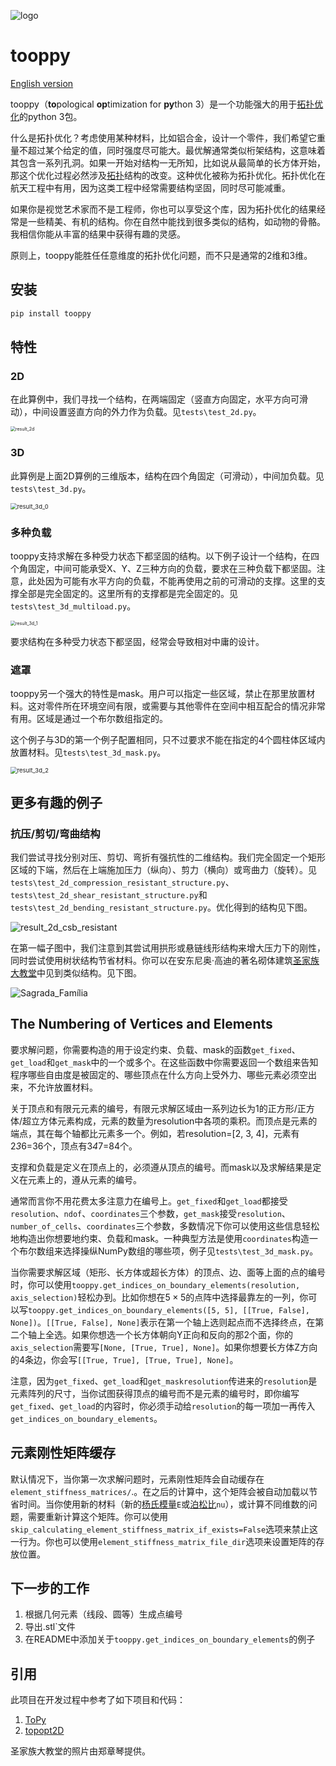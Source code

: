 ![logo](README.assets/logo.png)

# tooppy

[English version](README.md)

tooppy（**to**pological **op**timization for **py**thon 3）是一个功能强大的用于[拓扑优化](https://baike.baidu.com/item/%E6%8B%93%E6%89%91%E4%BC%98%E5%8C%96)的python 3包。

什么是拓扑优化？考虑使用某种材料，比如铝合金，设计一个零件，我们希望它重量不超过某个给定的值，同时强度尽可能大。最优解通常类似桁架结构，这意味着其包含一系列孔洞。如果一开始对结构一无所知，比如说从最简单的长方体开始，那这个优化过程必然涉及[拓扑](https://baike.baidu.com/item/%E6%8B%93%E6%89%91)结构的改变。这种优化被称为拓扑优化。拓扑优化在航天工程中有用，因为这类工程中经常需要结构坚固，同时尽可能减重。

如果你是视觉艺术家而不是工程师，你也可以享受这个库，因为拓扑优化的结果经常是一些精美、有机的结构。你在自然中能找到很多类似的结构，如动物的骨骼。我相信你能从丰富的结果中获得有趣的灵感。

原则上，tooppy能胜任任意维度的拓扑优化问题，而不只是通常的2维和3维。

## 安装

```bash
pip install tooppy
```

## 特性

### 2D

在此算例中，我们寻找一个结构，在两端固定（竖直方向固定，水平方向可滑动），中间设置竖直方向的外力作为负载。见`tests\test_2d.py`。

<img src="README.assets/result_2d_0.png" alt="result_2d" style="zoom:50%;" />

### 3D

此算例是上面2D算例的三维版本，结构在四个角固定（可滑动），中间加负载。见`tests\test_3d.py`。

<img src="README.assets/result_3d_0.png" alt="result_3d_0" style="zoom:67%;" />

### 多种负载

tooppy支持求解在多种受力状态下都坚固的结构。以下例子设计一个结构，在四个角固定，中间可能承受X、Y、Z三种方向的负载，要求在三种负载下都坚固。注意，此处因为可能有水平方向的负载，不能再使用之前的可滑动的支撑。这里的支撑全部是完全固定的。这里所有的支撑都是完全固定的。见`tests\test_3d_multiload.py`。

<img src="README.assets/result_3d_1.png" alt="result_3d_1" style="zoom:50%;" />

要求结构在多种受力状态下都坚固，经常会导致相对中庸的设计。

### 遮罩

tooppy另一个强大的特性是mask。用户可以指定一些区域，禁止在那里放置材料。这对零件所在环境空间有限，或需要与其他零件在空间中相互配合的情况非常有用。区域是通过一个布尔数组指定的。

这个例子与3D的第一个例子配置相同，只不过要求不能在指定的4个圆柱体区域内放置材料。见`tests\test_3d_mask.py`。

<img src="README.assets/result_3d_2.png" alt="result_3d_2" style="zoom:67%;" />

## 更多有趣的例子

### 抗压/剪切/弯曲结构

我们尝试寻找分别对压、剪切、弯折有强抗性的二维结构。我们完全固定一个矩形区域的下端，然后在上端施加压力（纵向）、剪力（横向）或弯曲力（旋转）。见`tests\test_2d_compression_resistant_structure.py`、`tests\test_2d_shear_resistant_structure.py`和`tests\test_2d_bending_resistant_structure.py`。优化得到的结构见下图。

![result_2d_csb_resistant](README.assets/result_2d_csb_resistant_zh-cn.png)

在第一幅子图中，我们注意到其尝试用拱形或悬链线形结构来增大压力下的刚性，同时尝试使用树状结构节省材料。你可以在安东尼奥·高迪的著名砌体建筑[圣家族大教堂](https://baike.baidu.com/item/%E5%9C%A3%E5%AE%B6%E6%97%8F%E5%A4%A7%E6%95%99%E5%A0%82)中见到类似结构。见下图。

<img src="README.assets/Sagrada_Família.jpg" alt="Sagrada_Família" />

## The Numbering of Vertices and Elements

要求解问题，你需要构造的用于设定约束、负载、mask的函数`get_fixed`、`get_load`和`get_mask`中的一个或多个。在这些函数中你需要返回一个数组来告知程序哪些自由度是被固定的、哪些顶点在什么方向上受外力、哪些元素必须空出来，不允许放置材料。

关于顶点和有限元元素的编号，有限元求解区域由一系列边长为1的正方形/正方体/超立方体元素构成，元素的数量为resolution中各项的乘积。而顶点是元素的端点，其在每个轴都比元素多一个。例如，若resolution=[2, 3, 4]，元素有2*3*6=36个，顶点有3*4*7=84个。

支撑和负载是定义在顶点上的，必须遵从顶点的编号。而mask以及求解结果是定义在元素上的，遵从元素的编号。

通常而言你不用花费太多注意力在编号上。`get_fixed`和`get_load`都接受`resolution`、`ndof`、`coordinates`三个参数，`get_mask`接受`resolution`、`number_of_cells`、`coordinates`三个参数，多数情况下你可以使用这些信息轻松地构造出你想要地约束、负载和mask。一种典型方法是使用`coordinates`构造一个布尔数组来选择操纵NumPy数组的哪些项，例子见`tests\test_3d_mask.py`。

当你需要求解区域（矩形、长方体或超长方体）的顶点、边、面等上面的点的编号时，你可以使用`tooppy.get_indices_on_boundary_elements(resolution, axis_selection)`轻松办到。比如你想在$5 \times 5$的点阵中选择最靠左的一列，你可以写`tooppy.get_indices_on_boundary_elements([5, 5], [[True, False], None])`。`[[True, False], None]`表示在第一个轴上选则起点而不选择终点，在第二个轴上全选。如果你想选一个长方体朝向Y正向和反向的那2个面，你的`axis_selection`需要写`[None, [True, True], None]`。如果你想要长方体Z方向的4条边，你会写`[[True, True], [True, True], None]`。

注意，因为`get_fixed`、`get_load`和`get_maskresolution`传进来的`resolution`是元素阵列的尺寸，当你试图获得顶点的编号而不是元素的编号时，即你编写`get_fixed`、`get_load`的内容时，你必须手动给`resolution`的每一项加一再传入`get_indices_on_boundary_elements`。

## 元素刚性矩阵缓存

默认情况下，当你第一次求解问题时，元素刚性矩阵会自动缓存在`element_stiffness_matrices/`.。在之后的计算中，这个矩阵会被自动加载以节省时间。当你使用新的材料（新的[杨氏模量](https://baike.baidu.com/item/%E6%9D%A8%E6%B0%8F%E6%A8%A1%E9%87%8F)`E`或[泊松比](https://baike.baidu.com/item/%E6%B3%8A%E6%9D%BE%E6%AF%94)`nu`），或计算不同维数的问题，需要重新计算这个矩阵。你可以使用`skip_calculating_element_stiffness_matrix_if_exists=False`选项来禁止这一行为。你也可以使用`element_stiffness_matrix_file_dir`选项来设置矩阵的存放位置。

## 下一步的工作

1. 根据几何元素（线段、圆等）生成点编号
2. 导出.stl`文件
3. 在README中添加关于`tooppy.get_indices_on_boundary_elements`的例子

## 引用

此项目在开发过程中参考了如下项目和代码：

1. [ToPy](https://github.com/williamhunter/topy)
2. [topopt2D](https://github.com/worbit/topopt2D/tree/master)

圣家族大教堂的照片由郑章琴提供。
